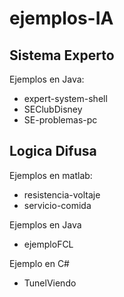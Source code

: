 # ejemplos-IA

## Sistema Experto
Ejemplos en Java:
- expert-system-shell
- SEClubDisney
- SE-problemas-pc

## Logica Difusa
Ejemplos en matlab:
- resistencia-voltaje
- servicio-comida

Ejemplos en Java
- ejemploFCL

Ejemplo en C#
- TunelViendo